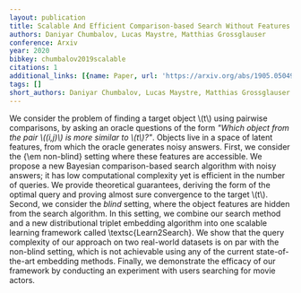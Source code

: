 ```yaml
---
layout: publication
title: Scalable And Efficient Comparison-based Search Without Features
authors: Daniyar Chumbalov, Lucas Maystre, Matthias Grossglauser
conference: Arxiv
year: 2020
bibkey: chumbalov2019scalable
citations: 1
additional_links: [{name: Paper, url: 'https://arxiv.org/abs/1905.05049'}]
tags: []
short_authors: Daniyar Chumbalov, Lucas Maystre, Matthias Grossglauser
---
```

We consider the problem of finding a target object \\(t\\) using pairwise
comparisons, by asking an oracle questions of the form *"Which object from
the pair \\((i,j)\\) is more similar to \\(t\\)?"*. Objects live in a space of latent
features, from which the oracle generates noisy answers. First, we consider the
\{\em non-blind\} setting where these features are accessible. We propose a new
Bayesian comparison-based search algorithm with noisy answers; it has low
computational complexity yet is efficient in the number of queries. We provide
theoretical guarantees, deriving the form of the optimal query and proving
almost sure convergence to the target \\(t\\). Second, we consider the *blind*
setting, where the object features are hidden from the search algorithm. In
this setting, we combine our search method and a new distributional triplet
embedding algorithm into one scalable learning framework called
\textsc\{Learn2Search\}. We show that the query complexity of our approach on two
real-world datasets is on par with the non-blind setting, which is not
achievable using any of the current state-of-the-art embedding methods.
Finally, we demonstrate the efficacy of our framework by conducting an
experiment with users searching for movie actors.